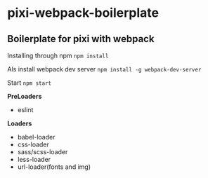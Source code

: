 # pixi-webpack-boilerplate
## Boilerplate for pixi with webpack

Installing through npm
`npm install`

Als install webpack dev server
`npm install -g webpack-dev-server`

Start
`npm start`

**PreLoaders**
- eslint

**Loaders**
- babel-loader
- css-loader
- sass/scss-loader
- less-loader
- url-loader(fonts and img)

